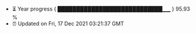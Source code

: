 - ⏳ Year progress { ████████████████████████████▁▁ } 95.93 %
- ⏰ Updated on Fri, 17 Dec 2021 03:21:37 GMT

